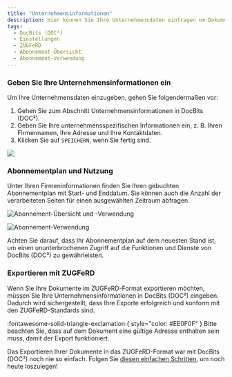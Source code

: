 ```yaml
---
title: "Unternehmensinformationen"
description: Hier können Sie Ihre Unternehmensdaten eintragen um Dokumente im ZUGFeRD-Format zu exportieren, sowie Ihren Abonnementplan und die Nutzung für einen definierten Zeitraum einsehen.
tags:
  - DocBits (DOC²)
  - Einstellungen
  - ZUGFeRD
  - Abonnement-Übersicht
  - Abonnement-Verwendung
---
```

  
  ### Geben Sie Ihre Unternehmensinformationen ein

  Um Ihre Unternehmensdaten einzugeben, gehen Sie folgendermaßen vor:

  1. Gehen Sie zum Abschnitt Unternehmensinformationen in DocBits (DOC²).
  2. Geben Sie Ihre unternehmensspezifischen Informationen ein, z. B. Ihren Firmennamen, Ihre Adresse und Ihre Kontaktdaten.
  3. Klicken Sie auf `SPEICHERN`, wenn Sie fertig sind.


![](/_images/docbits/einstellungen/unternehmensinformationen/Informationen.png)

### Abonnementplan und Nutzung

Unter Ihren Firmeninformationen finden Sie Ihren gebuchten Abonnementplan mit Start- und Enddatum.
Sie können auch die Anzahl der verarbeiteten Seiten für einen ausgewählten Zeitraum abfragen. 

![Abonnement-Übersicht und -Verwendung](/_images/docbits/einstellungen/unternehmensinformationen/Informationen-Abonnement.png)

![Abonnement-Verwendung](/_images/docbits/einstellungen/unternehmensinformationen/Abonnement-Verwendung.png)

Achten Sie darauf, dass Ihr Abonnementplan auf dem neuesten Stand ist, um einen ununterbrochenen Zugriff auf die Funktionen und Dienste von DocBits (DOC²) zu gewährleisten.


### Exportieren mit ZUGFeRD

Wenn Sie Ihre Dokumente im ZUGFeRD-Format exportieren möchten, müssen Sie Ihre Unternehmensinformationen in DocBits (DOC²) eingeben. Dadurch wird sichergestellt, dass Ihre Exporte erfolgreich und konform mit den ZUGFeRD-Standards sind. 

:fontawesome-solid-triangle-exclamation:{ style="color: #EE0F0F" }
Bitte beachten Sie, dass auf dem Dokument eine gültige Adresse enthalten sein muss, damit der Export funktioniert.

Das Exportieren Ihrer Dokumente in das ZUGFeRD-Format war mit DocBits (DOC²) noch nie so einfach. Folgen Sie [diesen einfachen Schritten](/docbits/zugpferd/), um noch heute loszulegen!
